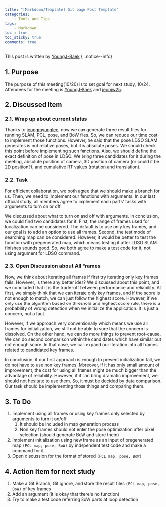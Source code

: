 ```yaml
---
title: "[Markdown/Template] Git page Post Template"
categories:
    - Tools_and_Tips
tags:
    - Markdown
toc : true
toc_sticky: true
comments: true
---
```

This post is written by [YoungJ-Baek](https://github.com/YoungJ-Baek)
{: .notice--info}

## 1. Purpose
The purpose of this meeting(10/20) is to set goal for next study, 10/24. Attendees for the meeting is [YoungJ-Baek](https://github.com/YoungJ-Baek) and [jeonjw25](https://github.com/jeonjw25).

## 2. Discussed Item
### 2.1. Wrap up about current status
Thanks to [jeongmyunglee](https://github.com/jeongmyunglee), now we can generate three result files for running SLAM, PCL, pose, and BoW files. So, we can reduce our time cost to implement those functions. However, he said that the pose LDSO SLAM generates is not relative poses, but it is absolute poses. We should check this point before implementing such functions. Also, we should define the exact definition of pose in LDSO. We bring three candidates for it during the meeting, absolute position of camera, 3D position of camera (or could it be 2D position?), and cumulative RT values (rotation and translation).

### 2.2. Task
For efficient collaboration, we both agree that we should make a branch for us. Then, we need to implement our functions with arguments. In our last official study, all members agree to implement each parts' tasks with arguments to turn on or off.

We discussed about what to turn on and off with arguments. In conclusion, we could find two candidates for it. First, the range of frames used for localization can be considered. The default is to use only key frames, and our goal is to add an option to use all frames. Second, the test mode of searching map can be considered. However, it would be better to test the function with pregenerated map, which means testing it after LDSO SLAM finishes sounds good. So, we both agree to make a test code for it, not using argument for LDSO command.

### 2.3. Open Discussion about All Frames
Now, we think about iterating all frames if first try iterating only key frames fails. However, is there any better idea? We discussed about this point, and we concluded that it is the trade-off between performance and reliability. At first, we simply think that we can iterate only key frames, and if the score is not enough to match, we can just follow the highest score. However, if we only use the algorithm based on threshold and highest score rule, there is a probability of wrong detection when we initialize the application. It is just a concern, not a fact.

However, if we approach very conventionally which means we use all frames for initialization, we still not be able to sure that the concern is dissolved. On the other hand, we can do more things to prevent root-cause. We can do second comparison within the candidates which have similar but not enough score. In that case, we can expand our iteration into all frames related to candidated key frames.

In conclusion, if our first approach is enough to prevent initialization fail, we do not have to use non key frames. Moreover, if it has only small amount of improvement, the cost for using all frames might be much bigger than the advantage of reliability. However, if it can bring dramatic improvement, we should not hesitate to use them. So, it must be decided by data comparison. Our task should be implementing those things and comparing them.

## 3. To Do
1. Implement using all frames or using key frames only selected by arguments to turn it on/off
    1. It should be included in map generation process
    2. Non key frames should not enter the pose optimization after pixel selection (should generate BoW and store them)
2. Implement initialization using new frame as an input of pregenerated map `(PCL map, pose, BoW)` by independent test code and make a command for it
3. Open discussion for the format of stored `(PCL map, pose, BoW)`

## 4. Action Item for next study
1. Make a Git Branch, Git ignore, and store the result files `(PCL map, pose, BoW)` of key frames
2. Add an argument (it is okay that there's no function)
3. Try to make a test code referring BoW parts at loop detection